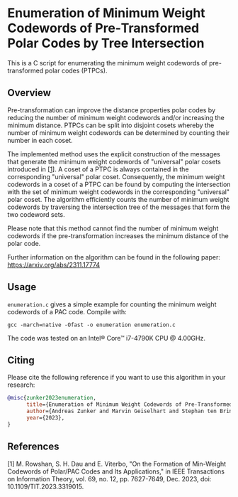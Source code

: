 # Enumeration of Minimum Weight Codewords of Pre&#x2011;Transformed Polar Codes by Tree Intersection
This is a C script for enumerating the minimum weight codewords of pre-transformed polar codes (PTPCs).

## Overview
Pre-transformation can improve the distance properties polar codes by reducing the number of minimum weight codewords 
and/or increasing the minimum distance.
PTPCs can be split into disjoint cosets whereby the number of minimum weight codewords can be determined by counting their number in each coset.

The implemented method uses the explicit construction of the messages that generate the minimum weight codewords of "universal" polar cosets introduced in [[1]](#1).
A coset of a PTPC is always contained in the corresponding "universal" polar coset.
Consequently, the minimum weight codewords in a coset of a PTPC can be found by computing the intersection with the set of minimum weight codewords in the corresponding "universal" polar coset.
The algorithm efficiently counts the number of minimum weight codewords by traversing the intersection tree of the messages that form the two codeword sets.

Please note that this method cannot find the number of minimum weight codewords if the pre-transformation increases the minimum distance of the polar code.

Further information on the algorithm can be found in the following paper: https://arxiv.org/abs/2311.17774

## Usage
``enumeration.c`` gives a simple example for counting the minimum weight codewords of a PAC code.
Compile with:
```
gcc -march=native -Ofast -o enumeration enumeration.c
```
The code was tested on an Intel® Core™ i7-4790K CPU @ 4.00GHz.

## Citing
Please cite the following reference if you want to use this algorithm in your research:
```bibtex
@misc{zunker2023enumeration,
      title={Enumeration of Minimum Weight Codewords of Pre-Transformed Polar Codes by Tree Intersection}, 
      author={Andreas Zunker and Marvin Geiselhart and Stephan ten Brink},
      year={2023},
}
```

## References
<a id="1">[1]</a>
M. Rowshan, S. H. Dau and E. Viterbo, "On the Formation of Min-Weight Codewords of Polar/PAC Codes and Its Applications," in IEEE Transactions on Information Theory, vol. 69, no. 12, pp. 7627-7649, Dec. 2023, doi: 10.1109/TIT.2023.3319015.
